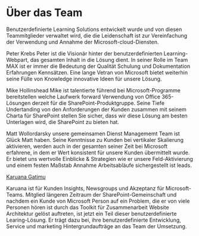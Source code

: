 # <a name="about-the-team"></a>Über das Team

Benutzerdefinierte Learning Solutions entwickelt wurde und von diesen Teammitglieder verwaltet wird, die die Leidenschaft ist zur Vereinfachung der Verwendung und Annahme der Microsoft-cloud-Diensten.  

Peter Krebs Peter ist die Visionär hinter der benutzerdefinierten Learning-Webpart, das gesamten Inhalt in die Lösung dient. In seiner Rolle im Team MAX ist er immer die Bedeutung der Qualität Schulung und Dokumentation Erfahrungen Kennsätzen.  Eine lange Vetran von Microsoft bietet weiterhin seine Fülle von Knowledge innovative Ideen für unsere Lösung.  

Mike Hollinshead Mike ist talentierte führend bei Microsoft-Programme bereitstellen welche Laufwerk forward Verwendung von Office 365-Lösungen derzeit für die SharePoint-Produktgruppe.  Seine Tiefe Undertanding von den Anforderungen der Kunden zusammen mit seinem Charta für SharePoint stellen Sie sicher, dass wir diese Lösung am besten Unterlagen wird, die SharePoint zu bieten hat. 

Matt Wollordarsky unsere gemeinsamen Dienst Managememt Team ist Glück Matt haben.  Seine Kenntnisse zu Kunden bei vertikaler Skalierung aktivieren, werden auch in der gesamten seiner Zeit bei Microsoft erfahrene, in dem er Wert konsistent für unsere Kunden übermittelt wurde.  Er bietet uns wertvolle Einblicke & Strategien wie er unsere Feld-Aktivierung und einem festen Maßstab Annahme Arbeitsabläufe sichergestellt ist leads.  

[Karuana Gatimu](https://linkedin.com/in/KaruanaGatimu)

Karuana ist für Kunden Insights, Newsgroups und Akzeptanz für Microsoft-Teams.  Mitglied längeren Zeitraum der SharePoint-Gemeinschaft und nachdem ein Kunde von Microsoft Person auf ein Problem, die er von viele Personen hören ist durch das Toolkit für Zusammenarbeit Website Architektur gelöst auftreten, ist jetzt ein Teil dieser benutzerdefinierte Learing-Lösung.  Er trägt dazu bei, ihre benutzerdefinierte Entwicklung, Service und marketing Hintergrundaufträge an das Team der Umsetzung.  


